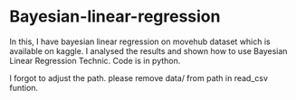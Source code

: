 # Bayesian-linear-regression
In this, I have bayesian linear regression on movehub dataset which is available on kaggle. I analysed the results and shown how to use Bayesian Linear Regression Technic. Code is in python.


I forgot to adjust the path. please remove data/ from path in read_csv funtion.

